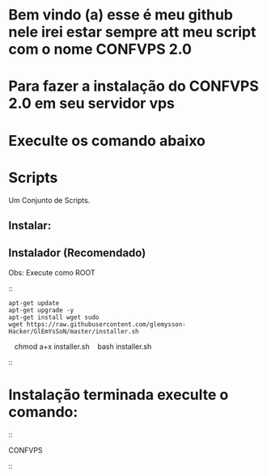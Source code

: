 # Bem vindo (a) esse é meu github nele irei estar sempre att meu script com o nome CONFVPS 2.0 
# Para fazer a instalação do CONFVPS 2.0 em seu servidor vps
# Execulte os comando abaixo


Scripts
==========
Um Conjunto de Scripts.

Instalar:
---------

Instalador (Recomendado)
------------------------

Obs: Execute como ROOT

::

    apt-get update
    apt-get upgrade -y
    apt-get install wget sudo
    wget https://raw.githubusercontent.com/glemysson-Hacker/GlEmYsSoN/master/installer.sh
    chmod a+x installer.sh
    bash installer.sh
 
::
# Instalação terminada execulte o comando:

::
  
  
  CONFVPS


::

